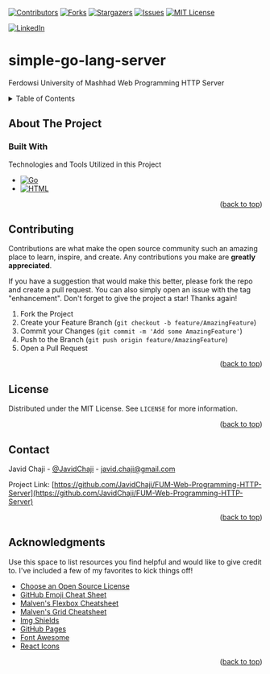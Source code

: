<a name="readme-top"></a>

[![Contributors][Contributors-Shield]][Contributors-URL]
[![Forks][Forks-Shield]][Forks-URL]
[![Stargazers][Stars-Shield]][Stars-URL]
[![Issues][Issues-Shield]][Issues-URL]
[![MIT License][License-Shield]][License-URL]

[![LinkedIn][LinkedIn-Shield]][Javid-LinkedIn-URL]

# simple-go-lang-server

Ferdowsi University of Mashhad Web Programming HTTP Server



<!-- TABLE OF CONTENTS -->
<details>
  <summary>Table of Contents</summary>
  <ol>
    <li>
      <a href="#about-the-project">About The Project</a>
      <ul>
        <li><a href="#built-with">Built With</a></li>
      </ul>
    </li>
    <li>
      <a href="#getting-started">Getting Started</a>
      <ul>
        <li><a href="#prerequisites">Prerequisites</a></li>
        <li><a href="#installation">Installation</a></li>
      </ul>
    </li>
    <li><a href="#usage">Usage</a></li>
    <li><a href="#roadmap">Roadmap</a></li>
    <li><a href="#contributing">Contributing</a></li>
    <li><a href="#license">License</a></li>
    <li><a href="#contact">Contact</a></li>
    <li><a href="#acknowledgments">Acknowledgments</a></li>
  </ol>
</details>



<!-- ABOUT THE PROJECT -->
## About The Project



### Built With

Technologies and Tools Utilized in this Project

* [![Go][Go-Shield]][Go-URL]
* [![HTML][HTML-Shield]][HTML-URL]

<p align="right">(<a href="#readme-top">back to top</a>)</p>



<!-- CONTRIBUTING -->
## Contributing

Contributions are what make the open source community such an amazing place to learn, inspire, and create. Any contributions you make are **greatly appreciated**.

If you have a suggestion that would make this better, please fork the repo and create a pull request. You can also simply open an issue with the tag "enhancement".
Don't forget to give the project a star! Thanks again!

1. Fork the Project
2. Create your Feature Branch (`git checkout -b feature/AmazingFeature`)
3. Commit your Changes (`git commit -m 'Add some AmazingFeature'`)
4. Push to the Branch (`git push origin feature/AmazingFeature`)
5. Open a Pull Request

<p align="right">(<a href="#readme-top">back to top</a>)</p>



<!-- LICENSE -->
## License

Distributed under the MIT License. See `LICENSE` for more information.

<p align="right">(<a href="#readme-top">back to top</a>)</p>



<!-- CONTACT -->
## Contact

Javid Chaji - [@JavidChaji](https://twitter.com/JavidChaji) - javid.chaji@gmail.com

Project Link: [https://github.com/JavidChaji/FUM-Web-Programming-HTTP-Server](https://github.com/JavidChaji/FUM-Web-Programming-HTTP-Server)

<p align="right">(<a href="#readme-top">back to top</a>)</p>



<!-- ACKNOWLEDGMENTS -->
## Acknowledgments

Use this space to list resources you find helpful and would like to give credit to. I've included a few of my favorites to kick things off!

* [Choose an Open Source License](https://choosealicense.com)
* [GitHub Emoji Cheat Sheet](https://www.webpagefx.com/tools/emoji-cheat-sheet)
* [Malven's Flexbox Cheatsheet](https://flexbox.malven.co/)
* [Malven's Grid Cheatsheet](https://grid.malven.co/)
* [Img Shields](https://shields.io)
* [GitHub Pages](https://pages.github.com)
* [Font Awesome](https://fontawesome.com)
* [React Icons](https://react-icons.github.io/react-icons/search)

<p align="right">(<a href="#readme-top">back to top</a>)</p>



<!-- MARKDOWN LINKS & IMAGES -->
<!-- https://www.markdownguide.org/basic-syntax/#reference-style-links -->
<!-- https://ileriayo.github.io/markdown-badges/ -->

<!-- Contributors -->
[Contributors-Shield]: https://img.shields.io/github/contributors/javidchaji/FUM-Web-Programming-HTTP-Server.svg?style=for-the-badge

[Contributors-URL]: https://github.com/javidchaji/FUM-Web-Programming-HTTP-Server/graphs/contributors


<!-- Forks -->
[Forks-Shield]: https://img.shields.io/github/forks/javidchaji/FUM-Web-Programming-HTTP-Server.svg?style=for-the-badge

[Forks-URL]: https://github.com/javidchaji/FUM-Web-Programming-HTTP-Server/network/members


<!-- Stars -->
[Stars-Shield]: https://img.shields.io/github/stars/javidchaji/FUM-Web-Programming-HTTP-Server.svg?style=for-the-badge

[Stars-URL]: https://github.com/javidchaji/FUM-Web-Programming-HTTP-Server/stargazers


<!-- Issues -->
[Issues-Shield]: https://img.shields.io/github/issues/javidchaji/FUM-Web-Programming-HTTP-Server.svg?style=for-the-badge

[Issues-URL]: https://github.com/javidchaji/FUM-Web-Programming-HTTP-Server/issues


<!-- License -->
[License-Shield]: https://img.shields.io/github/license/javidchaji/FUM-Web-Programming-HTTP-Server.svg?style=for-the-badge

[License-URL]: https://github.com/javidchaji/FUM-Web-Programming-HTTP-Server/blob/master/LICENSE


<!-- LinkedIn -->
[LinkedIn-Shield]: https://img.shields.io/badge/linkedin-%230077B5.svg?style=for-the-badge&logo=linkedin&logoColor=white

[Javid-LinkedIn-URL]: https://linkedin.com/in/javidchaji


<!-- Go -->
[Go-Shield]: https://img.shields.io/badge/Go-00ADD8?style=for-the-badge&logo=go&logoColor=white

[Go-URL]: https://go.dev/


<!-- HTML -->
[HTML-Shield]: https://img.shields.io/badge/HTML5-E34F26?style=for-the-badge&logo=html5&logoColor=white

[HTML-URL]: https://html.spec.whatwg.org/


